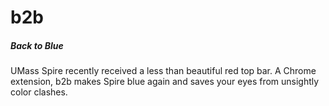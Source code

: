 # b2b
##### Back to Blue

UMass Spire recently received a less than beautiful red top bar. A Chrome extension, b2b makes Spire blue again and saves your eyes from unsightly color clashes.